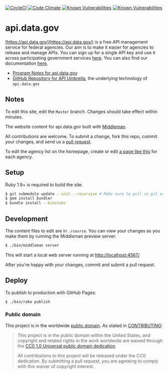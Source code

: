 [![CircleCI](https://circleci.com/gh/18F/api.data.gov.svg?style=svg)](https://circleci.com/gh/18F/api.data.gov) [![Code Climate](https://codeclimate.com/github/18F/api.data.gov/badges/gpa.svg)](https://codeclimate.com/github/18F/api.data.gov) [![Known Vulnerabilities](https://snyk.io/test/github/18F/api.data.gov/badge.svg?targetFile=Gemfile.lock)](https://snyk.io/test/github/18F/api.data.gov) [![Known Vulnerabilities](https://snyk.io/test/github/18F/api.data.gov/badge.svg?targetFile=requirements.txt)](https://snyk.io/test/github/18F/api.data.gov)

# api.data.gov

[https://api.data.gov](https://api.data.gov/) is a free API management service for federal agencies. Our aim is to make it easier for agencies to release and manage APIs. You can sign up for a single API key and use it across participating government services [here](https://api.data.gov/signup/). You can also find our documentation [here](http://api.data.gov/docs/).



* [Program Notes for api.data.gov](https://github.com/18F/api.data.gov/wiki/Program-Notes)
* [GitHub Repository for API Umbrella](https://github.com/NREL/api-umbrella), the underlying technology of `api.data.gov`

## Notes 

To edit this site, edit the `Master` branch.  Changes should take effect within minutes.  

The website content for api.data.gov built with [Middleman](http://middlemanapp.com).

All contributions are welcome. To submit a change, fork this repo, commit your changes, and send us a [pull request](https://help.github.com/articles/using-pull-requests).

To edit the agency list on the homepage, create or edit [a page like this](https://github.com/18F/api.data.gov/blob/master/source/docs/fda.md) for each agency.


## Setup

Ruby 1.9+ is required to build the site.

```sh
$ git submodule update --init --recursive # Make sure to pull in git submodules
$ gem install bundler
$ bundle install --binstubs
```

## Development

The content files to edit are in `./source`. You can view your changes as you make them by running the Middleman preview server:

```sh
$ ./bin/middleman server
```

This will start a local web server running at [http://localhost:4567/](http://localhost:4567/)

After you're happy with your changes, commit and submit a pull request.

## Deploy

To publish to production with GitHub Pages:

```sh
$ ./bin/rake publish
```


### Public domain

This project is in the worldwide [public domain](LICENSE.md). As stated in [CONTRIBUTING](CONTRIBUTING.md):

> This project is in the public domain within the United States, and copyright and related rights in the work worldwide are waived through the [CC0 1.0 Universal public domain dedication](https://creativecommons.org/publicdomain/zero/1.0/).
>
> All contributions to this project will be released under the CC0 dedication. By submitting a pull request, you are agreeing to comply with this waiver of copyright interest.
